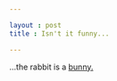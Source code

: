 ```yaml
---

layout : post
title : Isn't it funny...

---
```


...the rabbit is a [bunny.](http://www.wimp.com/baby-bunnies/1/)
